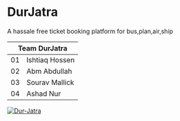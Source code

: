# DurJatra

A hassale free ticket booking platform for bus,plan,air,ship



<table>
<thead>
  <tr>
    <th colspan="2">Team DurJatra</th>
  </tr>
</thead>
<tbody>
  <tr>
    <td>01</td>
    <td>Ishtiaq Hossen</td>
  </tr>
  <tr>
    <td>02</td>
    <td>Abm Abdullah</td>
  </tr>
  <tr>
    <td>03</td>
    <td>Sourav Mallick</td>
  </tr>
  <tr>
    <td>04</td>
    <td>Ashad Nur</td>
  </tr>
</tbody>
</table>




[![Dur-Jatra](https://img.youtube.com/vi/yIwzqUaRGQk/0.jpg)](https://www.youtube.com/watch?v=yIwzqUaRGQk)
